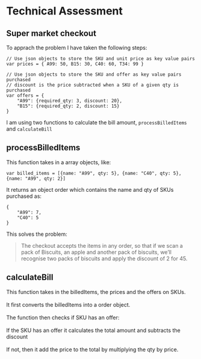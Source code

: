 # Technical Assessment


## Super market checkout
To apprach the problem I have taken the following steps:

```
// Use json objects to store the SKU and unit price as key value pairs
var prices = { A99: 50, B15: 30, C40: 60, T34: 99 }
```

```
// Use json objects to store the SKU and offer as key value pairs
purchased
// discount is the price subtracted when a SKU of a given qty is purchased
var offers = {
    "A99": {required_qty: 3, discount: 20}, 
    "B15": {required_qty: 2, discount: 15}
}
```

I am using two functions to calculate the bill amount, `processBilledItems` and `calculateBill`

## processBilledItems
This function takes in a array objects, like:
```
var billed_items = [{name: "A99", qty: 5}, {name: "C40", qty: 5}, {name: "A99", qty: 2}]
```

It returns an object order which contains the name and qty of SKUs purchased as:
```
{
    "A99": 7,
    "C40": 5
}
```

This solves the problem:
>The checkout accepts the items in any order, so that if we scan a pack of Biscuits, an apple and another pack of biscuits, we’ll recognise two packs of biscuits and apply the discount of 2 for 45.

## calculateBill
This function takes in the billedItems, the prices and the offers on SKUs.<br><br>
It first converts the billedItems into a order object.<br><br>
The function then checks if SKU has an offer:<br><br>
If the SKU has an offer it calculates the total amount and subtracts the discount<br><br>
If not, then it add the price to the total by multiplying the qty by price.

